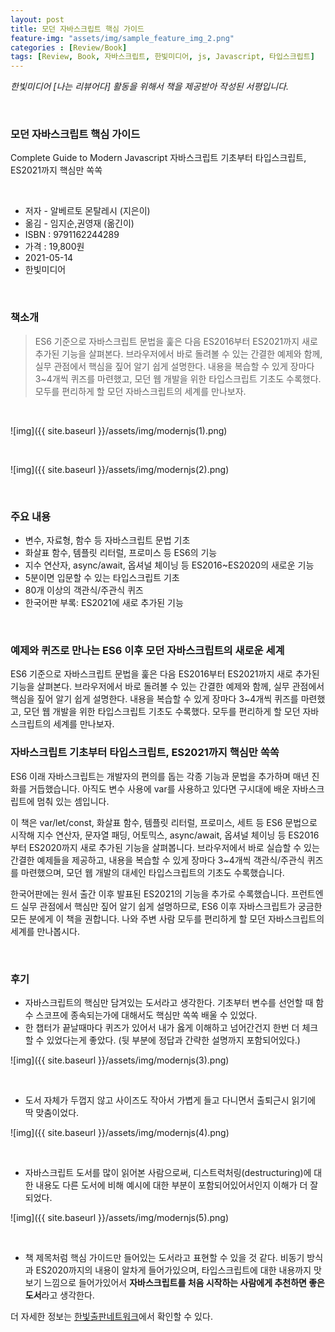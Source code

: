 ```yaml
---
layout: post
title: 모던 자바스크립트 핵심 가이드
feature-img: "assets/img/sample_feature_img_2.png"
categories : [Review/Book]
tags: [Review, Book, 자바스크립트, 한빛미디어, js, Javascript, 타입스크립트]
---
```


*한빛미디어 [나는 리뷰어다] 활동을 위해서 책을 제공받아 작성된 서평입니다.*

<br>

### 모던 자바스크립트 핵심 가이드
Complete Guide to Modern Javascript
자바스크립트 기초부터 타입스크립트, ES2021까지 핵심만 쏙쏙 

<br>

* 저자 - 알베르토 몬탈레시 (지은이)
* 옮김 - 임지순,권영재 (옮긴이)
* ISBN : 9791162244289
* 가격 : 19,800원
* 2021-05-14
* 한빛미디어

<br>

### 책소개

> ES6 기준으로 자바스크립트 문법을 훑은 다음 ES2016부터 ES2021까지 새로 추가된 기능을 살펴본다. 브라우저에서 바로 돌려볼 수 있는 간결한 예제와 함께, 실무 관점에서 핵심을 짚어 알기 쉽게 설명한다. 내용을 복습할 수 있게 장마다 3~4개씩 퀴즈를 마련했고, 모던 웹 개발을 위한 타입스크립트 기초도 수록했다. 모두를 편리하게 할 모던 자바스크립트의 세계를 만나보자.




<br>

![img]({{ site.baseurl }}/assets/img/modernjs(1).png)


<br>

 
![img]({{ site.baseurl }}/assets/img/modernjs(2).png)



<br>


### 주요 내용
- 변수, 자료형, 함수 등 자바스크립트 문법 기초
- 화살표 함수, 템플릿 리터럴, 프로미스 등 ES6의 기능
- 지수 연산자, async/await, 옵셔널 체이닝 등 ES2016~ES2020의 새로운 기능
- 5분이면 입문할 수 있는 타입스크립트 기초
- 80개 이상의 객관식/주관식 퀴즈
- 한국어판 부록: ES2021에 새로 추가된 기능


<br>

### 예제와 퀴즈로 만나는 ES6 이후 모던 자바스크립트의 새로운 세계
ES6 기준으로 자바스크립트 문법을 훑은 다음 ES2016부터 ES2021까지 새로 추가된 기능을 살펴본다. 브라우저에서 바로 돌려볼 수 있는 간결한 예제와 함께, 실무 관점에서 핵심을 짚어 알기 쉽게 설명한다. 내용을 복습할 수 있게 장마다 3~4개씩 퀴즈를 마련했고, 모던 웹 개발을 위한 타입스크립트 기초도 수록했다. 모두를 편리하게 할 모던 자바스크립트의 세계를 만나보자.

### 자바스크립트 기초부터 타입스크립트, ES2021까지 핵심만 쏙쏙
ES6 이래 자바스크립트는 개발자의 편의를 돕는 각종 기능과 문법을 추가하며 매년 진화를 거듭했습니다. 아직도 변수 사용에 var를 사용하고 있다면 구시대에 배운 자바스크립트에 멈춰 있는 셈입니다.

이 책은 var/let/const, 화살표 함수, 템플릿 리터럴, 프로미스, 세트 등 ES6 문법으로 시작해 지수 연산자, 문자열 패딩, 어토믹스, async/await, 옵셔널 체이닝 등 ES2016부터 ES2020까지 새로 추가된 기능을 살펴봅니다. 브라우저에서 바로 실습할 수 있는 간결한 예제들을 제공하고, 내용을 복습할 수 있게 장마다 3~4개씩 객관식/주관식 퀴즈를 마련했으며, 모던 웹 개발의 대세인 타입스크립트의 기초도 수록했습니다.

한국어판에는 원서 출간 이후 발표된 ES2021의 기능을 추가로 수록했습니다. 프런트엔드 실무 관점에서 핵심만 짚어 알기 쉽게 설명하므로, ES6 이후 자바스크립트가 궁금한 모든 분에게 이 책을 권합니다. 나와 주변 사람 모두를 편리하게 할 모던 자바스크립트의 세계를 만나봅시다.

<br>


### 후기
- 자바스크립트의 핵심만 담겨있는 도서라고 생각한다. 기초부터 변수를 선언할 때 함수 스코프에 종속되는가에 대해서도 핵심만 쏙쏙 배울 수 있었다.
- 한 챕터가 끝날때마다 퀴즈가 있어서 내가 옳게 이해하고 넘어간건지 한번 더 체크할 수 있었다는게 좋았다. (뒷 부분에 정답과 간략한 설명까지 포함되어있다.)

![img]({{ site.baseurl }}/assets/img/modernjs(3).png)


<br>

- 도서 자체가 두껍지 않고 사이즈도 작아서 가볍게 들고 다니면서 출퇴근시 읽기에 딱 맞춤이었다.

![img]({{ site.baseurl }}/assets/img/modernjs(4).png)


<br>

- 자바스크립트 도서를 많이 읽어본 사람으로써, 디스트럭처링(destructuring)에 대한 내용도 다른 도서에 비해 예시에 대한 부분이 포함되어있어서인지 이해가 더 잘되었다.

![img]({{ site.baseurl }}/assets/img/modernjs(5).png)


<br>


- 책 제목처럼 핵심 가이드만 들어있는 도서라고 표현할 수 있을 것 같다. 비동기 방식과 ES2020까지의 내용이 알차게 들어가있으며, 타입스크립트에 대한 내용까지 맛보기 느낌으로 들어가있어서 **자바스크립트를 처음 시작하는 사람에게 추천하면 좋은 도서**라고 생각한다.


더 자세한 정보는 [한빛출판네트워크](https://www.hanbit.co.kr/store/books/look.php?p_code=B7677466304)에서 확인할 수 있다.
